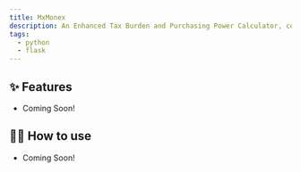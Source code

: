 ```yaml
---
title: MxMonex
description: An Enhanced Tax Burden and Purchasing Power Calculator, continuously refined for optimal precision. This tool reveals the true purchasing power and offers a comprehensive view of your financial landscape.
tags:
  - python
  - flask
---
```

## ✨ Features

- Coming Soon!

## 💁‍♀️ How to use

- Coming Soon!
